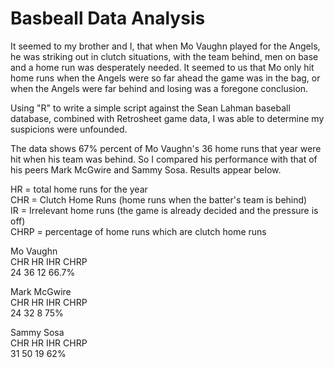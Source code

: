 # Basbeall Data Analysis
It seemed to my brother and I, that when Mo Vaughn played for the Angels, he was striking out in clutch situations, with the team behind,  men on base and a home run was desperately needed. It seemed to us that Mo only hit home runs when the Angels were so far ahead the game was in the bag, or when the Angels were far behind and losing was a foregone conclusion.

Using "R" to write a simple script against the Sean Lahman baseball database, combined with Retrosheet game data, I was able to determine my suspicions were unfounded.

The data shows 67% percent of Mo Vaughn's 36 home runs that year were hit when his team was behind.
So I compared his performance with that of his peers Mark McGwire and Sammy Sosa. Results appear below.

HR = total home runs for the year<br />
CHR = Clutch Home Runs (home runs when the batter's team is behind)<br />
IR = Irrelevant home runs (the game is already decided and the pressure is off)<br />
CHRP = percentage of home runs which are clutch home runs<br />

Mo Vaughn<br />
CHR HR IHR CHRP<br />
 24 36  12 66.7%

Mark McGwire<br />
CHR HR IHR CHRP<br />
 24 32   8 75%

Sammy Sosa<br />
CHR HR IHR CHRP<br />
 31 50  19 62%
